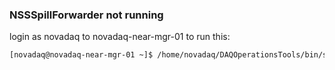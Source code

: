### NSSSpillForwarder not running
login as novadaq to novadaq-near-mgr-01 to run this:
```bash
[novadaq@novadaq-near-mgr-01 ~]$ /home/novadaq/DAQOperationsTools/bin/startBeamSpillBackBoneND.sh -z 1
```

